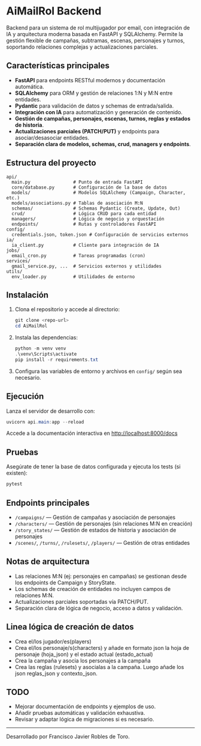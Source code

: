 # AiMailRol Backend

Backend para un sistema de rol multijugador por email, con integración de IA y arquitectura moderna basada en FastAPI y SQLAlchemy. Permite la gestión flexible de campañas, subtramas, escenas, personajes y turnos, soportando relaciones complejas y actualizaciones parciales.

## Características principales
- **FastAPI** para endpoints RESTful modernos y documentación automática.
- **SQLAlchemy** para ORM y gestión de relaciones 1:N y M:N entre entidades.
- **Pydantic** para validación de datos y schemas de entrada/salida.
- **Integración con IA** para automatización y generación de contenido.
- **Gestión de campañas, personajes, escenas, turnos, reglas y estados de historia**.
- **Actualizaciones parciales (PATCH/PUT)** y endpoints para asociar/desasociar entidades.
- **Separación clara de modelos, schemas, crud, managers y endpoints**.

## Estructura del proyecto
```
api/
  main.py                # Punto de entrada FastAPI
  core/database.py       # Configuración de la base de datos
  models/                # Modelos SQLAlchemy (Campaign, Character, etc.)
  models/associations.py # Tablas de asociación M:N
  schemas/               # Schemas Pydantic (Create, Update, Out)
  crud/                  # Lógica CRUD para cada entidad
  managers/              # Lógica de negocio y orquestación
  endpoints/             # Rutas y controladores FastAPI
config/
  credentials.json, token.json # Configuración de servicios externos
ia/
  ia_client.py           # Cliente para integración de IA
jobs/
  email_cron.py          # Tareas programadas (cron)
services/
  gmail_service.py, ...  # Servicios externos y utilidades
utils/
  env_loader.py          # Utilidades de entorno
```

## Instalación
1. Clona el repositorio y accede al directorio:
   ```powershell
   git clone <repo-url>
   cd AiMailRol
   ```
2. Instala las dependencias:
   ```powershell
   python -m venv venv
   .\venv\Scripts\activate
   pip install -r requirements.txt
   ```
3. Configura las variables de entorno y archivos en `config/` según sea necesario.

## Ejecución
Lanza el servidor de desarrollo con:
```powershell
uvicorn api.main:app --reload
```
Accede a la documentación interactiva en [http://localhost:8000/docs](http://localhost:8000/docs)

## Pruebas
Asegúrate de tener la base de datos configurada y ejecuta los tests (si existen):
```powershell
pytest
```

## Endpoints principales
- `/campaigns/` — Gestión de campañas y asociación de personajes
- `/characters/` — Gestión de personajes (sin relaciones M:N en creación)
- `/story_states/` — Gestión de estados de historia y asociación de personajes
- `/scenes/`, `/turns/`, `/rulesets/`, `/players/` — Gestión de otras entidades

## Notas de arquitectura
- Las relaciones M:N (ej: personajes en campañas) se gestionan desde los endpoints de Campaign y StoryState.
- Los schemas de creación de entidades no incluyen campos de relaciones M:N.
- Actualizaciones parciales soportadas vía PATCH/PUT.
- Separación clara de lógica de negocio, acceso a datos y validación.

## Linea lógica de creación de datos
- Crea el/los jugador/es(players)
- Crea el/los personaje/s(characters) y añade en formato json la hoja de personaje (hoja_json) y el estado actual (estado_actual)
- Crea la campaña y asocia los personajes a la campaña
- Crea las reglas (rulesets) y asocialas a la campaña. Luego añade los json reglas_json y contexto_json.

## TODO
- Mejorar documentación de endpoints y ejemplos de uso.
- Añadir pruebas automáticas y validación exhaustiva.
- Revisar y adaptar lógica de migraciones si es necesario.

---
Desarrollado por Francisco Javier Robles de Toro.
